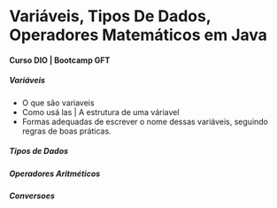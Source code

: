 # Variáveis, Tipos De Dados, Operadores Matemáticos em Java
#### Curso DIO | Bootcamp GFT

##### Variáveis
  - O que são variaveis
  - Como usá las | A estrutura de uma váriavel
  - Formas adequadas de escrever o nome dessas variáveis, seguindo regras de boas práticas.

##### Tipos de Dados

##### Operadores Aritméticos

##### Conversoes
